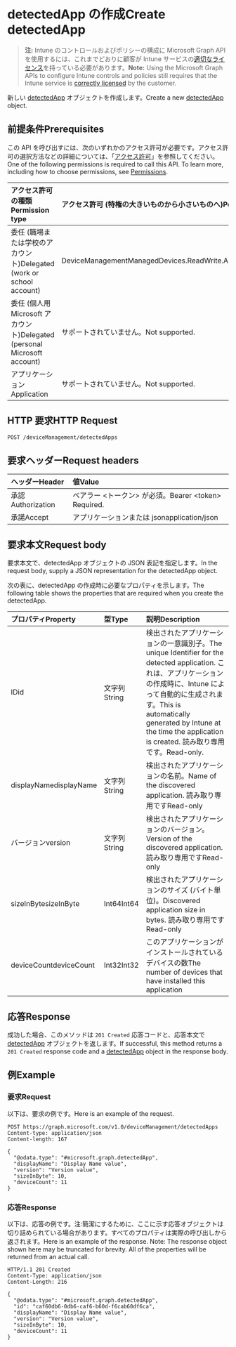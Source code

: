 # <a name="create-detectedapp"></a><span data-ttu-id="4382b-101">detectedApp の作成</span><span class="sxs-lookup"><span data-stu-id="4382b-101">Create detectedApp</span></span>

> <span data-ttu-id="4382b-102">**注:** Intune のコントロールおよびポリシーの構成に Microsoft Graph API を使用するには、これまでどおりに顧客が Intune サービスの[適切なライセンス](https://go.microsoft.com/fwlink/?linkid=839381)を持っている必要があります。</span><span class="sxs-lookup"><span data-stu-id="4382b-102">**Note:** Using the Microsoft Graph APIs to configure Intune controls and policies still requires that the Intune service is [correctly licensed](https://go.microsoft.com/fwlink/?linkid=839381) by the customer.</span></span>

<span data-ttu-id="4382b-103">新しい [detectedApp](../resources/intune_devices_detectedapp.md) オブジェクトを作成します。</span><span class="sxs-lookup"><span data-stu-id="4382b-103">Create a new [detectedApp](../resources/intune_devices_detectedapp.md) object.</span></span>
## <a name="prerequisites"></a><span data-ttu-id="4382b-104">前提条件</span><span class="sxs-lookup"><span data-stu-id="4382b-104">Prerequisites</span></span>
<span data-ttu-id="4382b-p101">この API を呼び出すには、次のいずれかのアクセス許可が必要です。アクセス許可の選択方法などの詳細については、「[アクセス許可](../../../concepts/permissions_reference.md)」を参照してください。</span><span class="sxs-lookup"><span data-stu-id="4382b-p101">One of the following permissions is required to call this API. To learn more, including how to choose permissions, see [Permissions](../../../concepts/permissions_reference.md).</span></span>

|<span data-ttu-id="4382b-107">アクセス許可の種類</span><span class="sxs-lookup"><span data-stu-id="4382b-107">Permission type</span></span>|<span data-ttu-id="4382b-108">アクセス許可 (特権の大きいものから小さいものへ)</span><span class="sxs-lookup"><span data-stu-id="4382b-108">Permissions (from most to least privileged)</span></span>|
|:---|:---|
|<span data-ttu-id="4382b-109">委任 (職場または学校のアカウント)</span><span class="sxs-lookup"><span data-stu-id="4382b-109">Delegated (work or school account)</span></span>|<span data-ttu-id="4382b-110">DeviceManagementManagedDevices.ReadWrite.All</span><span class="sxs-lookup"><span data-stu-id="4382b-110">DeviceManagementManagedDevices.ReadWrite.All</span></span>|
|<span data-ttu-id="4382b-111">委任 (個人用 Microsoft アカウント)</span><span class="sxs-lookup"><span data-stu-id="4382b-111">Delegated (personal Microsoft account)</span></span>|<span data-ttu-id="4382b-112">サポートされていません。</span><span class="sxs-lookup"><span data-stu-id="4382b-112">Not supported.</span></span>|
|<span data-ttu-id="4382b-113">アプリケーション</span><span class="sxs-lookup"><span data-stu-id="4382b-113">Application</span></span>|<span data-ttu-id="4382b-114">サポートされていません。</span><span class="sxs-lookup"><span data-stu-id="4382b-114">Not supported.</span></span>|

## <a name="http-request"></a><span data-ttu-id="4382b-115">HTTP 要求</span><span class="sxs-lookup"><span data-stu-id="4382b-115">HTTP Request</span></span>
<!-- {
  "blockType": "ignored"
}
-->
``` http
POST /deviceManagement/detectedApps
```

## <a name="request-headers"></a><span data-ttu-id="4382b-116">要求ヘッダー</span><span class="sxs-lookup"><span data-stu-id="4382b-116">Request headers</span></span>
|<span data-ttu-id="4382b-117">ヘッダー</span><span class="sxs-lookup"><span data-stu-id="4382b-117">Header</span></span>|<span data-ttu-id="4382b-118">値</span><span class="sxs-lookup"><span data-stu-id="4382b-118">Value</span></span>|
|:---|:---|
|<span data-ttu-id="4382b-119">承認</span><span class="sxs-lookup"><span data-stu-id="4382b-119">Authorization</span></span>|<span data-ttu-id="4382b-120">ベアラー &lt;トークン&gt; が必須。</span><span class="sxs-lookup"><span data-stu-id="4382b-120">Bearer &lt;token&gt; Required.</span></span>|
|<span data-ttu-id="4382b-121">承諾</span><span class="sxs-lookup"><span data-stu-id="4382b-121">Accept</span></span>|<span data-ttu-id="4382b-122">アプリケーションまたは json</span><span class="sxs-lookup"><span data-stu-id="4382b-122">application/json</span></span>|

## <a name="request-body"></a><span data-ttu-id="4382b-123">要求本文</span><span class="sxs-lookup"><span data-stu-id="4382b-123">Request body</span></span>
<span data-ttu-id="4382b-124">要求本文で、detectedApp オブジェクトの JSON 表記を指定します。</span><span class="sxs-lookup"><span data-stu-id="4382b-124">In the request body, supply a JSON representation for the detectedApp object.</span></span>

<span data-ttu-id="4382b-125">次の表に、detectedApp の作成時に必要なプロパティを示します。</span><span class="sxs-lookup"><span data-stu-id="4382b-125">The following table shows the properties that are required when you create the detectedApp.</span></span>

|<span data-ttu-id="4382b-126">プロパティ</span><span class="sxs-lookup"><span data-stu-id="4382b-126">Property</span></span>|<span data-ttu-id="4382b-127">型</span><span class="sxs-lookup"><span data-stu-id="4382b-127">Type</span></span>|<span data-ttu-id="4382b-128">説明</span><span class="sxs-lookup"><span data-stu-id="4382b-128">Description</span></span>|
|:---|:---|:---|
|<span data-ttu-id="4382b-129">ID</span><span class="sxs-lookup"><span data-stu-id="4382b-129">id</span></span>|<span data-ttu-id="4382b-130">文字列</span><span class="sxs-lookup"><span data-stu-id="4382b-130">String</span></span>|<span data-ttu-id="4382b-131">検出されたアプリケーションの一意識別子。</span><span class="sxs-lookup"><span data-stu-id="4382b-131">The unique Identifier for the detected application.</span></span> <span data-ttu-id="4382b-132">これは、アプリケーションの作成時に、Intune によって自動的に生成されます。</span><span class="sxs-lookup"><span data-stu-id="4382b-132">This is automatically generated by Intune at the time the application is created.</span></span> <span data-ttu-id="4382b-133">読み取り専用です。</span><span class="sxs-lookup"><span data-stu-id="4382b-133">Read-only.</span></span>|
|<span data-ttu-id="4382b-134">displayName</span><span class="sxs-lookup"><span data-stu-id="4382b-134">displayName</span></span>|<span data-ttu-id="4382b-135">文字列</span><span class="sxs-lookup"><span data-stu-id="4382b-135">String</span></span>|<span data-ttu-id="4382b-136">検出されたアプリケーションの名前。</span><span class="sxs-lookup"><span data-stu-id="4382b-136">Name of the discovered application.</span></span> <span data-ttu-id="4382b-137">読み取り専用です</span><span class="sxs-lookup"><span data-stu-id="4382b-137">Read-only</span></span>|
|<span data-ttu-id="4382b-138">バージョン</span><span class="sxs-lookup"><span data-stu-id="4382b-138">version</span></span>|<span data-ttu-id="4382b-139">文字列</span><span class="sxs-lookup"><span data-stu-id="4382b-139">String</span></span>|<span data-ttu-id="4382b-140">検出されたアプリケーションのバージョン。</span><span class="sxs-lookup"><span data-stu-id="4382b-140">Version of the discovered application.</span></span> <span data-ttu-id="4382b-141">読み取り専用です</span><span class="sxs-lookup"><span data-stu-id="4382b-141">Read-only</span></span>|
|<span data-ttu-id="4382b-142">sizeInByte</span><span class="sxs-lookup"><span data-stu-id="4382b-142">sizeInByte</span></span>|<span data-ttu-id="4382b-143">Int64</span><span class="sxs-lookup"><span data-stu-id="4382b-143">Int64</span></span>|<span data-ttu-id="4382b-144">検出されたアプリケーションのサイズ (バイト単位)。</span><span class="sxs-lookup"><span data-stu-id="4382b-144">Discovered application size in bytes.</span></span> <span data-ttu-id="4382b-145">読み取り専用です</span><span class="sxs-lookup"><span data-stu-id="4382b-145">Read-only</span></span>|
|<span data-ttu-id="4382b-146">deviceCount</span><span class="sxs-lookup"><span data-stu-id="4382b-146">deviceCount</span></span>|<span data-ttu-id="4382b-147">Int32</span><span class="sxs-lookup"><span data-stu-id="4382b-147">Int32</span></span>|<span data-ttu-id="4382b-148">このアプリケーションがインストールされているデバイスの数</span><span class="sxs-lookup"><span data-stu-id="4382b-148">The number of devices that have installed this application</span></span>|



## <a name="response"></a><span data-ttu-id="4382b-149">応答</span><span class="sxs-lookup"><span data-stu-id="4382b-149">Response</span></span>
<span data-ttu-id="4382b-150">成功した場合、このメソッドは `201 Created` 応答コードと、応答本文で [detectedApp](../resources/intune_devices_detectedapp.md) オブジェクトを返します。</span><span class="sxs-lookup"><span data-stu-id="4382b-150">If successful, this method returns a `201 Created` response code and a [detectedApp](../resources/intune_devices_detectedapp.md) object in the response body.</span></span>

## <a name="example"></a><span data-ttu-id="4382b-151">例</span><span class="sxs-lookup"><span data-stu-id="4382b-151">Example</span></span>
### <a name="request"></a><span data-ttu-id="4382b-152">要求</span><span class="sxs-lookup"><span data-stu-id="4382b-152">Request</span></span>
<span data-ttu-id="4382b-153">以下は、要求の例です。</span><span class="sxs-lookup"><span data-stu-id="4382b-153">Here is an example of the request.</span></span>
``` http
POST https://graph.microsoft.com/v1.0/deviceManagement/detectedApps
Content-type: application/json
Content-length: 167

{
  "@odata.type": "#microsoft.graph.detectedApp",
  "displayName": "Display Name value",
  "version": "Version value",
  "sizeInByte": 10,
  "deviceCount": 11
}
```

### <a name="response"></a><span data-ttu-id="4382b-154">応答</span><span class="sxs-lookup"><span data-stu-id="4382b-154">Response</span></span>
<span data-ttu-id="4382b-p106">以下は、応答の例です。注:簡潔にするために、ここに示す応答オブジェクトは切り詰められている場合があります。すべてのプロパティは実際の呼び出しから返されます。</span><span class="sxs-lookup"><span data-stu-id="4382b-p106">Here is an example of the response. Note: The response object shown here may be truncated for brevity. All of the properties will be returned from an actual call.</span></span>
``` http
HTTP/1.1 201 Created
Content-Type: application/json
Content-Length: 216

{
  "@odata.type": "#microsoft.graph.detectedApp",
  "id": "caf60db6-0db6-caf6-b60d-f6cab60df6ca",
  "displayName": "Display Name value",
  "version": "Version value",
  "sizeInByte": 10,
  "deviceCount": 11
}
```








